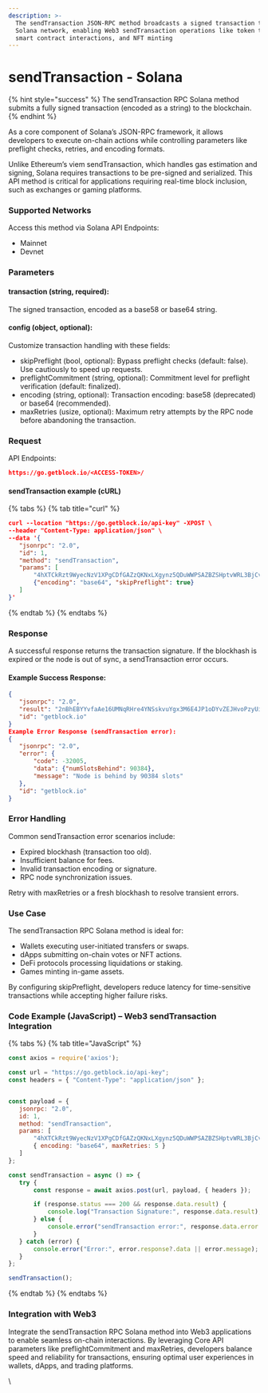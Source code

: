 ```yaml
---
description: >-
  The sendTransaction JSON-RPC method broadcasts a signed transaction to the
  Solana network, enabling Web3 sendTransaction operations like token transfers,
  smart contract interactions, and NFT minting
---
```


# sendTransaction - Solana

{% hint style="success" %}
The sendTransaction RPC Solana method submits a fully signed transaction (encoded as a string) to the blockchain.&#x20;
{% endhint %}

As a core component of Solana’s JSON-RPC framework, it allows developers to execute on-chain actions while controlling parameters like preflight checks, retries, and encoding formats.

Unlike Ethereum’s viem sendTransaction, which handles gas estimation and signing, Solana requires transactions to be pre-signed and serialized. This API method is critical for applications requiring real-time block inclusion, such as exchanges or gaming platforms.

### Supported Networks

Access this method via Solana API Endpoints:

* Mainnet
* Devnet

### Parameters

#### transaction (string, required):

The signed transaction, encoded as a base58 or base64 string.

#### config (object, optional):

Customize transaction handling with these fields:

* skipPreflight (bool, optional): Bypass preflight checks (default: false). Use cautiously to speed up requests.
* preflightCommitment (string, optional): Commitment level for preflight verification (default: finalized).
* encoding (string, optional): Transaction encoding: base58 (deprecated) or base64 (recommended).
* maxRetries (usize, optional): Maximum retry attempts by the RPC node before abandoning the transaction.

### Request

API Endpoints:

```json
https://go.getblock.io/<ACCESS-TOKEN>/
```

#### sendTransaction example (cURL)&#x20;

{% tabs %}
{% tab title="curl" %}
```json
curl --location "https://go.getblock.io/api-key" -XPOST \
--header "Content-Type: application/json" \
--data '{
   "jsonrpc": "2.0",
   "id": 1,
   "method": "sendTransaction",
   "params": [
       "4hXTCkRzt9WyecNzV1XPgCDfGAZzQKNxLXgynz5QDuWWPSAZBZSHptvWRL3BjCvzUXRdKvHL2b7yGrRQcWyaqsaBCncVG7BFggS8w9snUts67BSh3EqKpXLUm5UMHfD7ZBe9GhARjbNQMLJ1QD3Spr6oMTBU6EhdB4RD8CP2xUxr2u3d6fos36PD98XS6oX8TQjLpsMwncs5DAMiD4nNnR8NBfyghGCWvCVifVwvA8B8TJxE1aiyiv2L429BCWfyzAme5sZW8rDb14NeCQHhZbtNqfXhcp2tAnaAT",
       {"encoding": "base64", "skipPreflight": true}
   ]
}'
```
{% endtab %}
{% endtabs %}

### Response

A successful response returns the transaction signature. If the blockhash is expired or the node is out of sync, a sendTransaction error occurs.

#### Example Success Response:

```json
{
   "jsonrpc": "2.0",
   "result": "2nBhEBYYvfaAe16UMNqRHre4YNSskvuYgx3M6E4JP1oDYvZEJHvoPzyUidNgNX5r9sTyN1J9UxtbCXy2rqYcuyuv",
   "id": "getblock.io"
}
Example Error Response (sendTransaction error):
{
   "jsonrpc": "2.0",
   "error": {
       "code": -32005,
       "data": {"numSlotsBehind": 90384},
       "message": "Node is behind by 90384 slots"
   },
   "id": "getblock.io"
}
```

### Error Handling

Common sendTransaction error scenarios include:

* Expired blockhash (transaction too old).
* Insufficient balance for fees.
* Invalid transaction encoding or signature.
* RPC node synchronization issues.

Retry with maxRetries or a fresh blockhash to resolve transient errors.

### Use Case

The sendTransaction RPC Solana method is ideal for:

* Wallets executing user-initiated transfers or swaps.
* dApps submitting on-chain votes or NFT actions.
* DeFi protocols processing liquidations or staking.
* Games minting in-game assets.

By configuring skipPreflight, developers reduce latency for time-sensitive transactions while accepting higher failure risks.

### Code Example (JavaScript) – Web3 sendTransaction Integration

{% tabs %}
{% tab title="JavaScript" %}
```javascript
const axios = require('axios');

const url = "https://go.getblock.io/api-key";
const headers = { "Content-Type": "application/json" };


const payload = {
   jsonrpc: "2.0",
   id: 1, 
   method: "sendTransaction",
   params: [
       "4hXTCkRzt9WyecNzV1XPgCDfGAZzQKNxLXgynz5QDuWWPSAZBZSHptvWRL3BjCvzUXRdKvHL2b7yGrRQcWyaqsaBCncVG7BFggS8w9snUts67BSh3EqKpXLUm5UMHfD7ZBe9GhARjbNQMLJ1QD3Spr6oMTBU6EhdB4RD8CP2xUxr2u3d6fos36PD98XS6oX8TQjLpsMwncs5DAMiD4nNnR8NBfyghGCWvCVifVwvA8B8TJxE1aiyiv2L429BCWfyzAme5sZW8rDb14NeCQHhZbtNqfXhcp2tAnaAT",
       { encoding: "base64", maxRetries: 5 }
   ]
};

const sendTransaction = async () => {
   try {
       const response = await axios.post(url, payload, { headers });

       if (response.status === 200 && response.data.result) {
           console.log("Transaction Signature:", response.data.result);
       } else {
           console.error("sendTransaction error:", response.data.error || "Unknown error");
       }
   } catch (error) {
       console.error("Error:", error.response?.data || error.message);
   }
};

sendTransaction();

```
{% endtab %}
{% endtabs %}

### Integration with Web3

Integrate the sendTransaction RPC Solana method into Web3 applications to enable seamless on-chain interactions. By leveraging Core API parameters like preflightCommitment and maxRetries, developers balance speed and reliability for transactions, ensuring optimal user experiences in wallets, dApps, and trading platforms.

\
